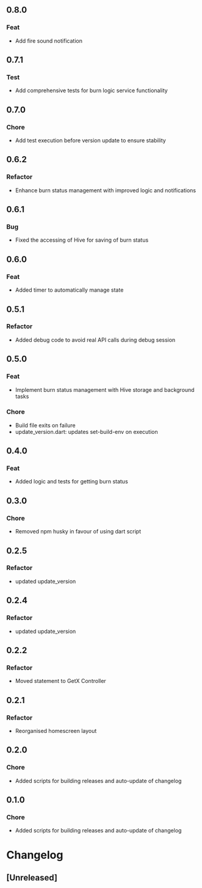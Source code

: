 ## 0.8.0

### Feat

- Add fire sound notification

## 0.7.1

### Test

- Add comprehensive tests for burn logic service functionality

## 0.7.0

### Chore

- Add test execution before version update to ensure stability

## 0.6.2

### Refactor

- Enhance burn status management with improved logic and notifications

## 0.6.1

### Bug

- Fixed the accessing of Hive for saving of burn status

## 0.6.0

### Feat

- Added timer to automatically manage state

## 0.5.1

### Refactor

- Added debug code to avoid real API calls during debug session

## 0.5.0

### Feat

- Implement burn status management with Hive storage and background tasks

### Chore

- Build file exits on failure
- update_version.dart: updates set-build-env on execution

## 0.4.0

### Feat

- Added logic and tests for getting burn status

## 0.3.0

### Chore

- Removed npm husky in favour of using dart script

## 0.2.5

### Refactor

- updated update_version

## 0.2.4

### Refactor

- updated update_version

## 0.2.2

### Refactor

- Moved statement to GetX Controller

## 0.2.1

### Refactor

- Reorganised homescreen layout

## 0.2.0

### Chore

- Added scripts for building releases and auto-update of changelog

## 0.1.0

### Chore

- Added scripts for building releases and auto-update of changelog

# Changelog

## [Unreleased]
